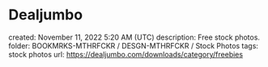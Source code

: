# Dealjumbo

created: November 11, 2022 5:20 AM (UTC)
description: Free stock photos.
folder: BOOKMRKS-MTHRFCKR / DESGN-MTHRFCKR / Stock Photos
tags: stock photos
url: https://dealjumbo.com/downloads/category/freebies